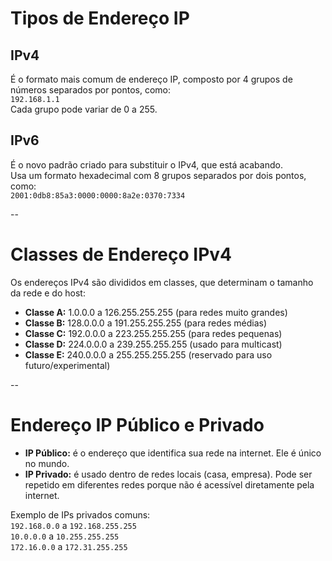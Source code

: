 # Tipos de Endereço IP

## IPv4  
É o formato mais comum de endereço IP, composto por 4 grupos de números separados por pontos, como:  
`192.168.1.1`  
Cada grupo pode variar de 0 a 255.  

## IPv6  
É o novo padrão criado para substituir o IPv4, que está acabando.  
Usa um formato hexadecimal com 8 grupos separados por dois pontos, como:  
`2001:0db8:85a3:0000:0000:8a2e:0370:7334`

--

# Classes de Endereço IPv4

Os endereços IPv4 são divididos em classes, que determinam o tamanho da rede e do host:

- **Classe A:** 1.0.0.0 a 126.255.255.255 (para redes muito grandes)  
- **Classe B:** 128.0.0.0 a 191.255.255.255 (para redes médias)  
- **Classe C:** 192.0.0.0 a 223.255.255.255 (para redes pequenas)  
- **Classe D:** 224.0.0.0 a 239.255.255.255 (usado para multicast)  
- **Classe E:** 240.0.0.0 a 255.255.255.255 (reservado para uso futuro/experimental)

--
# Endereço IP Público e Privado

- **IP Público:** é o endereço que identifica sua rede na internet. Ele é único no mundo.  
- **IP Privado:** é usado dentro de redes locais (casa, empresa). Pode ser repetido em diferentes redes porque não é acessível diretamente pela internet.

Exemplo de IPs privados comuns:  
`192.168.0.0` a `192.168.255.255`  
`10.0.0.0` a `10.255.255.255`  
`172.16.0.0` a `172.31.255.255`
